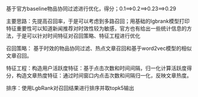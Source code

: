 

基于官方baseline物品协同过滤进行优化，得分；0.1==>0.2==>0.23==>0.29

主要思路：先提高召回率，于是可以考虑到多路召回；用基础的lgbrank模型打印特征重要性可以知道新闻推荐对时效性较为敏感，官方也有给出一些统计信息的方法，于是可以针对时间特征对召回策略、特征工程进行优化

召回策略： 基于时效的物品协同过滤、热点文章召回和基于word2vec模型的相似文章召回。

特征工程：构造用户活跃度特征：基于点击次数和时间间隔，归一化计算活跃度得分，构造文章热度特征：通过时间窗口内点击次数和间隔归一化，反映文章热度。

排序：使用LgbRank对召回结果进行排序并取topk5输出
